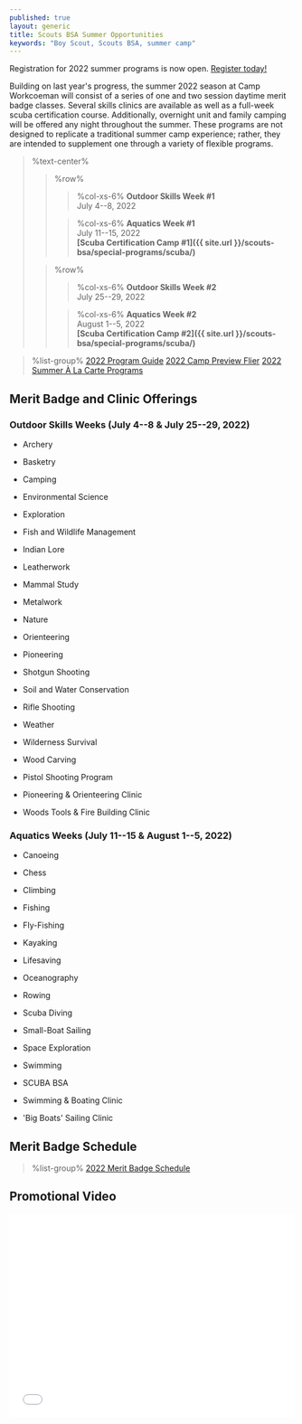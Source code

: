 ```yaml
---
published: true
layout: generic
title: Scouts BSA Summer Opportunities
keywords: "Boy Scout, Scouts BSA, summer camp"
---
```


<div class="alert alert-info">
Registration for 2022 summer programs is now open.
<a href="{{ site.url }}/scouts-bsa/register/">
Register today!</a>
</div>

Building on last year's progress, the summer 2022 season at Camp Workcoeman will consist of a series of one and two session daytime merit badge classes. Several skills clinics are available as well as a full-week scuba certification course. Additionally, overnight unit and family camping will be offered any night throughout the summer. These programs are not designed to replicate a traditional summer camp experience; rather, they are intended to supplement one through a variety of flexible programs.

> %text-center%
>> %row%
>>> %col-xs-6%
>>> **Outdoor Skills Week #1**<br/>
>>> July 4--8, 2022<br/>
>>
>>> %col-xs-6%
>>> **Aquatics Week #1**<br/>
>>> July 11--15, 2022<br/>
>>> **[Scuba Certification Camp #1]({{ site.url }}/scouts-bsa/special-programs/scuba/)**
>
>> %row%
>>> %col-xs-6%
>>> **Outdoor Skills Week #2**<br/>
>>> July 25--29, 2022<br/>
>>
>>> %col-xs-6%
>>> **Aquatics Week #2**<br/>
>>> August 1--5, 2022<br/>
>>> **[Scuba Certification Camp #2]({{ site.url }}/scouts-bsa/special-programs/scuba/)**

> %list-group%
> <a href="{{ site.url }}/pdf/2022/2022-program-guide.pdf" class="list-group-item">2022 Program Guide</a>
> <a href="{{ site.url }}/pdf/2022/2022-preview-flier.pdf" class="list-group-item">2022 Camp Preview Flier</a>
> <a href="{{ site.url }}/summer-camp/a-la-carte-programs/" class="list-group-item">2022 Summer À La Carte Programs</a>

## Merit Badge and Clinic Offerings

### Outdoor Skills Weeks (July 4--8 & July 25--29, 2022)
- Archery
- Basketry
- Camping
- Environmental Science
- Exploration
- Fish and Wildlife Management
- Indian Lore
- Leatherwork
- Mammal Study
- Metalwork
- Nature
- Orienteering
- Pioneering
- Shotgun Shooting
- Soil and Water Conservation
- Rifle Shooting
- Weather
- Wilderness Survival
- Wood Carving


- Pistol Shooting Program
- Pioneering & Orienteering Clinic
- Woods Tools & Fire Building Clinic

### Aquatics Weeks (July 11--15 & August 1--5, 2022)
- Canoeing
- Chess
- Climbing
- Fishing
- Fly-Fishing
- Kayaking
- Lifesaving
- Oceanography
- Rowing
- Scuba Diving
- Small-Boat Sailing
- Space Exploration
- Swimming


- SCUBA BSA
- Swimming & Boating Clinic
- 'Big Boats' Sailing Clinic

## Merit Badge Schedule
> %list-group%
> <a href="{{ site.url }}/pdf/2022/2022-merit-badge-schedule.pdf" class="list-group-item">2022 Merit Badge Schedule</a>

## Promotional Video

<iframe style="max-width: 640px; width: 100%; height: 360px; border: none;" src="//www.youtube-nocookie.com/embed/uXSOw9eqJAc?rel=0" allowfullscreen></iframe>

